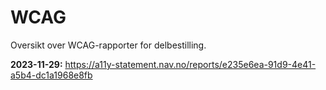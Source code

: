 # WCAG
Oversikt over WCAG-rapporter for delbestilling.

__2023-11-29:__ https://a11y-statement.nav.no/reports/e235e6ea-91d9-4e41-a5b4-dc1a1968e8fb
